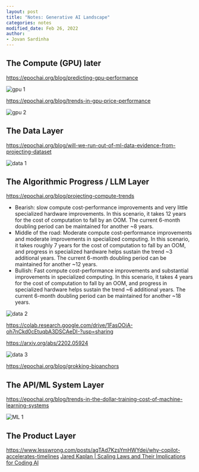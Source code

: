 ```yaml
---
layout: post
title: "Notes: Generative AI Landscape"
categories: notes
modified_date: Feb 26, 2022
author:
- Jovan Sardinha
---
```


## The Compute (GPU) later

https://epochai.org/blog/predicting-gpu-performance



![gpu 1](/assets/post_assets/generative-ai-landscape/gpu_1.png)

https://epochai.org/blog/trends-in-gpu-price-performance

![gpu 2](/assets/post_assets/generative-ai-landscape/gpu_2.png)


## The Data Layer


https://epochai.org/blog/will-we-run-out-of-ml-data-evidence-from-projecting-dataset

![data 1](/assets/post_assets/generative-ai-landscape/data_1.png)



## The Algorithmic Progress / LLM Layer

https://epochai.org/blog/projecting-compute-trends


* Bearish: slow compute cost-performance improvements and very little specialized hardware improvements. In this scenario, it takes 12 years for the cost of computation to fall by an OOM. The current 6-month doubling period can be maintained for another ~8 years.
* Middle of the road: Moderate compute cost-performance improvements and moderate improvements in specialized computing. In this scenario, it takes roughly 7 years for the cost of computation to fall by an OOM, and progress in specialized hardware helps sustain the trend ~3 additional years. The current 6-month doubling period can be maintained for another ~12 years.
* Bullish: Fast compute cost-performance improvements and substantial improvements in specialized computing. In this scenario, it takes 4 years for the cost of computation to fall by an OOM, and progress in specialized hardware helps sustain the trend ~6 additional years. The current 6-month doubling period can be maintained for another ~18 years.

![data 2](/assets/post_assets/generative-ai-landscape/data_2.png)


https://colab.research.google.com/drive/1FasOOiA-oh7nCkd0cEtuqbA3DSCAeDI-?usp=sharing


https://arxiv.org/abs/2202.05924

![data 3](/assets/post_assets/generative-ai-landscape/data_3.png)

https://epochai.org/blog/grokking-bioanchors


## The API/ML System Layer

https://epochai.org/blog/trends-in-the-dollar-training-cost-of-machine-learning-systems

![ML 1](/assets/post_assets/generative-ai-landscape/ml_1.png)


## The Product Layer




https://www.lesswrong.com/posts/aqTAd7KzsYmHWYdei/why-copilot-accelerates-timelines
[Jared Kaplan | Scaling Laws and Their Implications for Coding AI](https://www.youtube.com/watch?v=Suhp3OLASSo)




